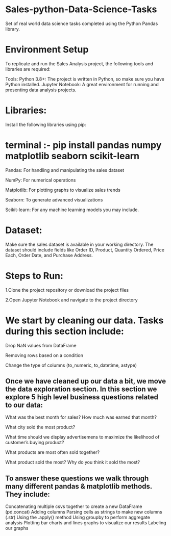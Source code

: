 # Sales-python-Data-Science-Tasks

Set of real world data science tasks completed using the Python Pandas library.


# Environment Setup

To replicate and run the Sales Analysis project, the following tools and libraries are required:

Tools:
Python 3.8+: The project is written in Python, so make sure you have Python installed. 
Jupyter Notebook: A great environment for running and presenting data analysis projects. 

# Libraries:

Install the following libraries using pip:

# terminal :- pip install pandas numpy matplotlib seaborn scikit-learn

Pandas: For handling and manipulating the sales dataset

NumPy: For numerical operations

Matplotlib: For plotting graphs to visualize sales trends

Seaborn: To generate advanced visualizations

Scikit-learn: For any machine learning models you may include.

# Dataset:
Make sure the sales dataset is available in your working directory. The dataset should include fields like Order ID, Product, Quantity Ordered, Price Each, Order Date, and Purchase Address.

# Steps to Run:
1.Clone the project repository or download the project files

2.Open Jupyter Notebook and navigate to the project directory


# We start by cleaning our data. Tasks during this section include:

Drop NaN values from DataFrame

Removing rows based on a condition

Change the type of columns (to_numeric, to_datetime, astype)

## Once we have cleaned up our data a bit, we move the data exploration section. In this section we explore 5 high level business questions related to our data:

What was the best month for sales? How much was earned that month?

What city sold the most product?

What time should we display advertisemens to maximize the likelihood of customer’s buying product?

What products are most often sold together?

What product sold the most? Why do you think it sold the most?

## To answer these questions we walk through many different pandas & matplotlib methods. They include:

Concatenating multiple csvs together to create a new DataFrame (pd.concat)
Adding columns
Parsing cells as strings to make new columns (.str)
Using the .apply() method
Using groupby to perform aggregate analysis
Plotting bar charts and lines graphs to visualize our results
Labeling our graphs

